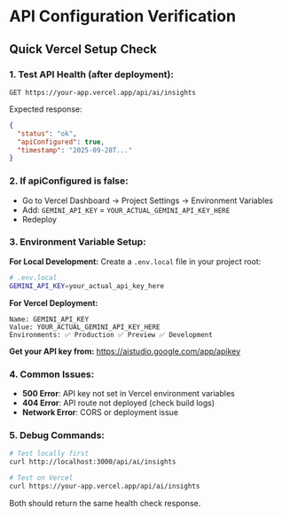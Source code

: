 # API Configuration Verification

## Quick Vercel Setup Check

### 1. Test API Health (after deployment):
```
GET https://your-app.vercel.app/api/ai/insights
```

Expected response:
```json
{
  "status": "ok",
  "apiConfigured": true,
  "timestamp": "2025-09-28T..."
}
```

### 2. If apiConfigured is false:
- Go to Vercel Dashboard → Project Settings → Environment Variables
- Add: `GEMINI_API_KEY` = `YOUR_ACTUAL_GEMINI_API_KEY_HERE`
- Redeploy

### 3. Environment Variable Setup:

**For Local Development:**
Create a `.env.local` file in your project root:
```bash
# .env.local
GEMINI_API_KEY=your_actual_api_key_here
```

**For Vercel Deployment:**
```
Name: GEMINI_API_KEY
Value: YOUR_ACTUAL_GEMINI_API_KEY_HERE
Environments: ✅ Production ✅ Preview ✅ Development
```

**Get your API key from:** https://aistudio.google.com/app/apikey

### 4. Common Issues:
- **500 Error**: API key not set in Vercel environment variables
- **404 Error**: API route not deployed (check build logs)
- **Network Error**: CORS or deployment issue

### 5. Debug Commands:
```bash
# Test locally first
curl http://localhost:3000/api/ai/insights

# Test on Vercel
curl https://your-app.vercel.app/api/ai/insights
```

Both should return the same health check response.
